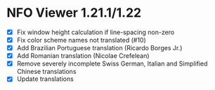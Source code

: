 NFO Viewer 1.21.1/1.22
======================

* [x] Fix window height calculation if line-spacing non-zero
* [x] Fix color scheme names not translated (#10)
* [x] Add Brazilian Portuguese translation (Ricardo Borges Jr.)
* [x] Add Romanian translation (Nicolae Crefelean)
* [x] Remove severely incomplete Swiss German, Italian and Simplified
      Chinese translations
* [x] Update translations
